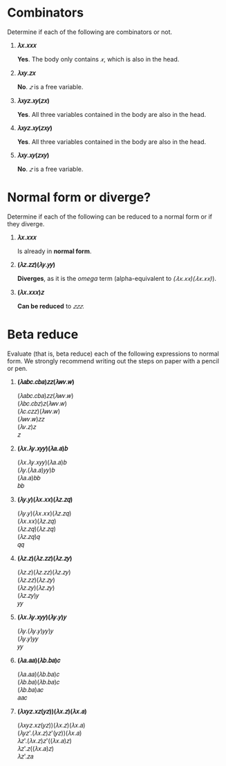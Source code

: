 # Combinators

Determine if each of the following are combinators or not.

1. **𝜆𝑥.𝑥𝑥𝑥**

   **Yes**. The body only contains *𝑥*, which is also in the head.

2. **𝜆𝑥𝑦.𝑧𝑥**

   **No**. *𝑧* is a free variable.

3. **𝜆𝑥𝑦𝑧.𝑥𝑦(𝑧𝑥)**

   **Yes**. All three variables contained in the body are also in the head.

4. **𝜆𝑥𝑦𝑧.𝑥𝑦(𝑧𝑥𝑦)**

   **Yes**. All three variables contained in the body are also in the head.

5. **𝜆𝑥𝑦.𝑥𝑦(𝑧𝑥𝑦)**

   **No**. *𝑧* is a free variable.

# Normal form or diverge?

Determine if each of the following can be reduced to a normal form or if they diverge.

1. **𝜆𝑥.𝑥𝑥𝑥**

   Is already in **normal form**.

2. **(𝜆𝑧.𝑧𝑧)(𝜆𝑦.𝑦𝑦)**

   **Diverges**, as it is the *omega* term (alpha-equivalent to *(𝜆𝑥.𝑥𝑥)(𝜆𝑥.𝑥𝑥)*).

3. **(𝜆𝑥.𝑥𝑥𝑥)𝑧**

   **Can be reduced** to *𝑧𝑧𝑧*.

# Beta reduce

Evaluate (that is, beta reduce) each of the following expressions to normal form. We strongly recommend writing out the steps on paper with a pencil or pen.

1. **(𝜆𝑎𝑏𝑐.𝑐𝑏𝑎)𝑧𝑧(𝜆𝑤𝑣.𝑤)**
   
   (𝜆𝑎𝑏𝑐.𝑐𝑏𝑎)𝑧𝑧(𝜆𝑤𝑣.𝑤)  
   (𝜆𝑏𝑐.𝑐𝑏𝑧)𝑧(𝜆𝑤𝑣.𝑤)  
   (𝜆𝑐.𝑐𝑧𝑧)(𝜆𝑤𝑣.𝑤)  
   (𝜆𝑤𝑣.𝑤)𝑧𝑧  
   (𝜆𝑣.𝑧)𝑧  
   𝑧

2. **(𝜆𝑥.𝜆𝑦.𝑥𝑦𝑦)(𝜆𝑎.𝑎)𝑏**
   
   (𝜆𝑥.𝜆𝑦.𝑥𝑦𝑦)(𝜆𝑎.𝑎)𝑏  
   (𝜆𝑦.(𝜆𝑎.𝑎)𝑦𝑦)𝑏  
   (𝜆𝑎.𝑎)𝑏𝑏  
   𝑏𝑏
   
3. **(𝜆𝑦.𝑦)(𝜆𝑥.𝑥𝑥)(𝜆𝑧.𝑧𝑞)**
   
   (𝜆𝑦.𝑦)(𝜆𝑥.𝑥𝑥)(𝜆𝑧.𝑧𝑞)  
   (𝜆𝑥.𝑥𝑥)(𝜆𝑧.𝑧𝑞)  
   (𝜆𝑧.𝑧𝑞)(𝜆𝑧.𝑧𝑞)  
   (𝜆𝑧.𝑧𝑞)𝑞  
   𝑞𝑞
   
4. **(𝜆𝑧.𝑧)(𝜆𝑧.𝑧𝑧)(𝜆𝑧.𝑧𝑦)**

   (𝜆𝑧.𝑧)(𝜆𝑧.𝑧𝑧)(𝜆𝑧.𝑧𝑦)  
   (𝜆𝑧.𝑧𝑧)(𝜆𝑧.𝑧𝑦)  
   (𝜆𝑧.𝑧𝑦)(𝜆𝑧.𝑧𝑦)  
   (𝜆𝑧.𝑧𝑦)𝑦  
   𝑦𝑦

5. **(𝜆𝑥.𝜆𝑦.𝑥𝑦𝑦)(𝜆𝑦.𝑦)𝑦**

   (𝜆𝑦.(𝜆𝑦.𝑦)𝑦𝑦)𝑦  
   (𝜆𝑦.𝑦)𝑦𝑦  
   𝑦𝑦

6. **(𝜆𝑎.𝑎𝑎)(𝜆𝑏.𝑏𝑎)𝑐**

   (𝜆𝑎.𝑎𝑎)(𝜆𝑏.𝑏𝑎)𝑐  
   (𝜆𝑏.𝑏𝑎)(𝜆𝑏.𝑏𝑎)𝑐  
   (𝜆𝑏.𝑏𝑎)𝑎𝑐  
   𝑎𝑎𝑐

7. **(𝜆𝑥𝑦𝑧.𝑥𝑧(𝑦𝑧))(𝜆𝑥.𝑧)(𝜆𝑥.𝑎)**

   (𝜆𝑥𝑦𝑧.𝑥𝑧(𝑦𝑧))(𝜆𝑥.𝑧)(𝜆𝑥.𝑎)  
   (𝜆𝑦𝑧'.(𝜆𝑥.𝑧)𝑧'(𝑦𝑧))(𝜆𝑥.𝑎)  
   𝜆𝑧'.(𝜆𝑥.𝑧)𝑧'((𝜆𝑥.𝑎)𝑧)  
   𝜆𝑧'.𝑧((𝜆𝑥.𝑎)𝑧)  
   𝜆𝑧'.𝑧𝑎
